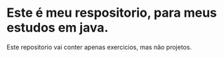 # Este é meu respositorio, para meus estudos em java.

Este repositorio vai conter apenas exercicios, mas não projetos.

